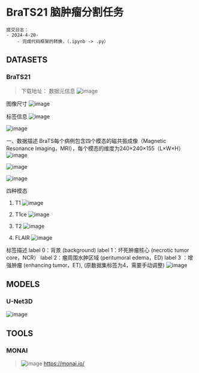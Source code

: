 # BraTS21 脑肿瘤分割任务

```Text
提交日志：
- 2024-4-20-
    - 完成代码框架的转换，（.ipynb -> .py）

```

## DATASETS
### BraTS21
> 下载地址：
数据元信息
![image](https://github.com/Helium-327/BraTS_3d/assets/48973653/a8801cbd-13c1-4c74-a103-b3a4610adf75)

图像尺寸
![image](https://github.com/Helium-327/BraTS_3d/assets/48973653/0cab5c3f-9eeb-4549-99e0-19c25773b6fa)

标签信息
![image](https://github.com/Helium-327/BraTS_3d/assets/48973653/acce409b-c043-46e8-8556-8da09f2bfb17)

![image](https://github.com/Helium-327/BraTS_3d/assets/48973653/561e828b-3b32-418b-8708-91fc5fe8ae31)

一、数据描述
BraTS每个病例包含四个模态的磁共振成像（Magnetic Resonance Imaging，MRI），每个模态的维度为240×240×155（L×W×H）
![image](https://github.com/Helium-327/BraTS_3d/assets/48973653/98d0305e-ddd7-481b-ab5d-6c41d40a8964)

![image](https://github.com/Helium-327/BraTS_3d/assets/48973653/65c92764-89ab-4d08-8fee-f4bd7d6b7039)

![image](https://github.com/Helium-327/BraTS_3d/assets/48973653/3ce7e8d1-1e69-44eb-bcc8-d5d1e840785d)

四种模态
1. T1
![image](https://github.com/Helium-327/BraTS_3d/assets/48973653/7d89f050-ebe2-48d6-b1f4-61d350d290ea)

2. T1ce
![image](https://github.com/Helium-327/BraTS_3d/assets/48973653/859a2dfd-d43f-4be2-9f0e-552311be982f)

3. T2
![image](https://github.com/Helium-327/BraTS_3d/assets/48973653/bba7c0de-e253-4584-bd3b-05b3fd40fb41)

4. FLAIR
![image](https://github.com/Helium-327/BraTS_3d/assets/48973653/6df59e21-c4e9-459d-8d22-bfd862fafabb)

标签描述
label 0：背景 (background)
label 1：坏死肿瘤核心 (necrotic tumor core，NCR）
label 2：瘤周围水肿区域 (peritumoral edema，ED)
label 3 ：增强肿瘤 (enhancing tumor，ET), (原数据集标签为4，需要手动调整)
![image](https://github.com/Helium-327/BraTS_3d/assets/48973653/cb59229c-1ff6-42e1-a603-a1927e9b8d36)


## MODELS
### U-Net3D
![image](https://github.com/Helium-327/BraTS_3d/assets/48973653/58236c45-a3f5-4374-b18d-d046b8e78850)


## TOOLS
### MONAI
> ![image](https://github.com/Helium-327/BraTS_3d/assets/48973653/20c9a5b3-bb0f-412e-9cdf-7dd9ebcc58de)
> https://monai.io/

